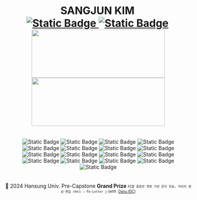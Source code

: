 <h1 style="margin: 0; margin-right: 4px; text-decoration: none">
    <div align="center">SANGJUN KIM</div>
    <div align="center">
<!--         <img
            src="https://hits.seeyoufarm.com/api/count/incr/badge.svg?url=https%3A%2F%2Fgithub.com%2F6-keem%2F&count_bg=%23000000&title_bg=%23000000&icon=github.svg&icon_color=%23E7E7E7&title=hits&edge_flat=false"
            alt="hits badge"
            style="vertical-align: middle"
        /> -->
        <a href="https://6-keem.com/blog" target="_blank">
            <img alt="Static Badge" src="https://img.shields.io/badge/6--keem.dev-FFFFFF?style=flat-square&logo=analogue&logoColor=black">
        </a>
        <a
            href="mailto:6ukeem@gmail.com"
            style="display: inline-flex; align-items: center"
        >
            <img
                alt="Static Badge"
                src="https://img.shields.io/badge/gmail-EA4335?style=flat-square&logo=gmail&logoColor=white"
                style="vertical-align: middle"
            />
        </a>
    </div/>
</h1>
<div align="center"><a href="https://6-keem.com/blog/Frontend/2024-12-22" target="_blank" rel="noopener noreferrer"><img
            width="360"
            height="130"
            src="https://6-keem-dev.vercel.app/api/badge?width=360&height=130"
        /></a> <a href="https://6-keem-dev.vercel.app/blog" target="_blank" rel="noopener noreferrer"><img
            width="360"
            height="130"
            src="https://6-keem-dev.vercel.app/api/badge?width=360&height=130&date=2024-12-22"
        /></a>
</div>
<br/></br>
<div align="center">
        <img
            alt="Static Badge"
            src="https://img.shields.io/badge/Flutter-02569B?style=flat&logo=Flutter&logoColor=white"
        />
        <img
            alt="Static Badge"
            src="https://img.shields.io/badge/React-61DAFB?style=flat&logo=react&logoColor=black"
        />
        <img
            alt="Static Badge"
            src="https://img.shields.io/badge/Next.js-000000?style=flat&logo=nextdotjs&logoColor=white"
        />
        <img
            alt="Static Badge"
            src="https://img.shields.io/badge/Redux-764ABC?style=flat&logo=redux&logoColor=white"
        />
        <br/>
        <img
            alt="Static Badge"
            src="https://img.shields.io/badge/Spring Boot-6DB33F?style=flat&logo=springboot&logoColor=white"
        />
        <img
            alt="Static Badge"
            src="https://img.shields.io/badge/Spring Security-6DB33F?style=flat&logo=springsecurity&logoColor=white"
        />
        <img
            alt="Static Badge"
            src="https://img.shields.io/badge/Django-092E20?style=flat&logo=django&logoColor=white"
        />
        <img
            alt="Static Badge"
            src="https://img.shields.io/badge/Docker-2496ED?style=flat&logo=docker&logoColor=white"
        />
        <br/>
        <img
            alt="Static Badge"
            src="https://img.shields.io/badge/MYSQL-4479A1?style=flat&logo=mysql&logoColor=white"
        />
        <img
            alt="Static Badge"
            src="https://img.shields.io/badge/mariadb-003545?style=flat&logo=mariadb&logoColor=white"
        />
        <img
            alt="Static Badge"
            src="https://img.shields.io/badge/Redis-FF4438?style=flat&logo=redis&logoColor=white"
        />
        <img
            alt="Static Badge"
            src="https://img.shields.io/badge/Firebase-DD2C00?style=flat&logo=firebase&logoColor=white"
        />
        <br/>
        <img
            alt="Static Badge"
            src="https://img.shields.io/badge/Git-F05032?style=flat&logo=git&logoColor=white"
        />
        <img alt="Static Badge" src="https://img.shields.io/badge/GitHub_Actions-2088FF?logo=githubactions&logoColor=white"/>
        <img alt="Static Badge" src="https://img.shields.io/badge/Jenkins-D24939?style=flat&logo=Jenkins&logoColor=white">
        <img
            alt="Static Badge"
            src="https://img.shields.io/badge/Confluence-172B4D?style=flat&logo=confluence&logoColor=white"
        />
        <img
            alt="Static Badge"
            src="https://img.shields.io/badge/JIRA-0052CC?style=flat&logo=jira&logoColor=white"
        />
    </div>
<br /></br/>

<div align="center">
    🏅 2024 Hansung Univ. Pre-Capstone <strong>Grand Prize</strong>
    <sub>
        <sup><code>AI를 활용한 챗봇 기반 문자 전송, 이미지 생성·편집 서비스 : Pa·Letter 🎨</code>
            <span style="display: inline-flex; align-items: center">
                (with &nbsp;<a
                    href="https://www.daouidc.com/"
                    target="_blank"
                    >Daou IDC</a
                >)</span
            ></sup
        >
    </sub>
</div>

